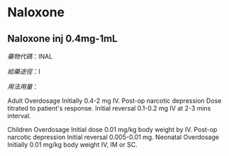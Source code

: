 # Naloxone

## Naloxone inj 0.4mg-1mL

*藥物代碼*：INAL

*給藥途徑*：I

*用法用量*：

Adult Overdosage Initially 0.4-2 mg IV. 
Post-op narcotic depression Dose titrated to patient's response. Initial reversal 0.1-0.2 mg IV at 2-3 mins interval. 

Children Overdosage Initial dose 0.01 mg/kg body weight by IV. 
Post-op narcotic depression Initial reversal 0.005-0.01 mg. 
Neonatal Overdosage Initially 0.01 mg/kg body weight IV, IM or SC.


